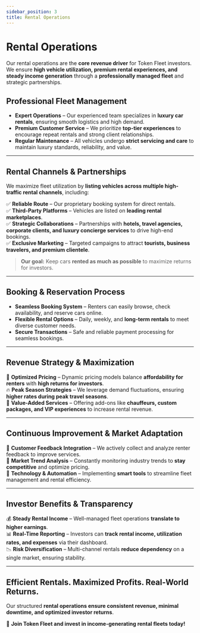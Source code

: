 ```yaml
---
sidebar_position: 3
title: Rental Operations
---
```


# Rental Operations  

Our rental operations are the **core revenue driver** for Token Fleet investors. We ensure **high vehicle utilization, premium rental experiences, and steady income generation** through a **professionally managed fleet** and strategic partnerships.  

## **Professional Fleet Management**  

- **Expert Operations** – Our experienced team specializes in **luxury car rentals**, ensuring smooth logistics and high demand.  
- **Premium Customer Service** – We prioritize **top-tier experiences** to encourage repeat rentals and strong client relationships.  
- **Regular Maintenance** – All vehicles undergo **strict servicing and care** to maintain luxury standards, reliability, and value.  

---

## **Rental Channels & Partnerships**  

We maximize fleet utilization by **listing vehicles across multiple high-traffic rental channels**, including:  

✅ **Reliable Route** – Our proprietary booking system for direct rentals.  
✅ **Third-Party Platforms** – Vehicles are listed on **leading rental marketplaces**.  
✅ **Strategic Collaborations** – Partnerships with **hotels, travel agencies, corporate clients, and luxury concierge services** to drive high-end bookings.  
✅ **Exclusive Marketing** – Targeted campaigns to attract **tourists, business travelers, and premium clientele**.  

> **Our goal:** Keep cars **rented as much as possible** to maximize returns for investors.  

---

## **Booking & Reservation Process**  

- **Seamless Booking System** – Renters can easily browse, check availability, and reserve cars online.  
- **Flexible Rental Options** – Daily, weekly, and **long-term rentals** to meet diverse customer needs.  
- **Secure Transactions** – Safe and reliable payment processing for seamless bookings.  

---

## **Revenue Strategy & Maximization**  

🚀 **Optimized Pricing** – Dynamic pricing models balance **affordability for renters** with **high returns for investors**.  
🔥 **Peak Season Strategies** – We leverage demand fluctuations, ensuring **higher rates during peak travel seasons**.  
💼 **Value-Added Services** – Offering add-ons like **chauffeurs, custom packages, and VIP experiences** to increase rental revenue.  

---

## **Continuous Improvement & Market Adaptation**  

🔹 **Customer Feedback Integration** – We actively collect and analyze renter feedback to improve services.  
🔹 **Market Trend Analysis** – Constantly monitoring industry trends to **stay competitive** and optimize pricing.  
🔹 **Technology & Automation** – Implementing **smart tools** to streamline fleet management and rental efficiency.  

---

## **Investor Benefits & Transparency**  

💰 **Steady Rental Income** – Well-managed fleet operations **translate to higher earnings**.  
📊 **Real-Time Reporting** – Investors can **track rental income, utilization rates, and expenses** via their dashboard.  
📉 **Risk Diversification** – Multi-channel rentals **reduce dependency** on a single market, ensuring stability.  

---

## **Efficient Rentals. Maximized Profits. Real-World Returns.**  

Our structured **rental operations ensure consistent revenue, minimal downtime, and optimized investor returns**.  

🚀 **Join Token Fleet and invest in income-generating rental fleets today!**  